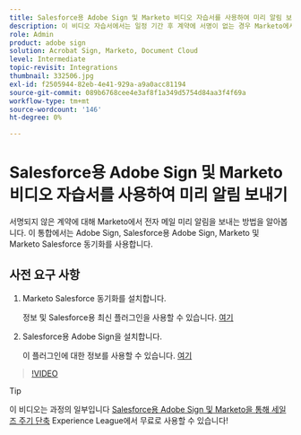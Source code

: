 ```yaml
---
title: Salesforce용 Adobe Sign 및 Marketo 비디오 자습서를 사용하여 미리 알림 보내기
description: 이 비디오 자습서에서는 일정 기간 후 계약에 서명이 없는 경우 Marketo에서 전자 메일 미리 알림을 보내는 방법을 설명합니다
role: Admin
product: adobe sign
solution: Acrobat Sign, Marketo, Document Cloud
level: Intermediate
topic-revisit: Integrations
thumbnail: 332506.jpg
exl-id: f2505944-82eb-4e41-929a-a9a0acc81194
source-git-commit: 089b6768cee4e3af8f1a349d5754d84aa3f4f69a
workflow-type: tm+mt
source-wordcount: '146'
ht-degree: 0%

---
```


# Salesforce용 Adobe Sign 및 Marketo 비디오 자습서를 사용하여 미리 알림 보내기

서명되지 않은 계약에 대해 Marketo에서 전자 메일 미리 알림을 보내는 방법을 알아봅니다. 이 통합에서는 Adobe Sign, Salesforce용 Adobe Sign, Marketo 및 Marketo Salesforce 동기화를 사용합니다.

## 사전 요구 사항

1. Marketo Salesforce 동기화를 설치합니다.

   정보 및 Salesforce용 최신 플러그인을 사용할 수 있습니다. [여기](https://experienceleague.adobe.com/docs/marketo/using/product-docs/crm-sync/salesforce-sync/understanding-the-salesforce-sync.html)

1. Salesforce용 Adobe Sign을 설치합니다.

   이 플러그인에 대한 정보를 사용할 수 있습니다. [여기](https://helpx.adobe.com/ca/sign/using/salesforce-integration-installation-guide.html)

>[!VIDEO](https://video.tv.adobe.com/v/332506?hidetitle=true)

>[!TIP]
>
>이 비디오는 과정의 일부입니다 [Salesforce용 Adobe Sign 및 Marketo을 통해 세일즈 주기 단축](https://experienceleague.adobe.com/?recommended=Sign-U-1-2021.1) Experience League에서 무료로 사용할 수 있습니다!

